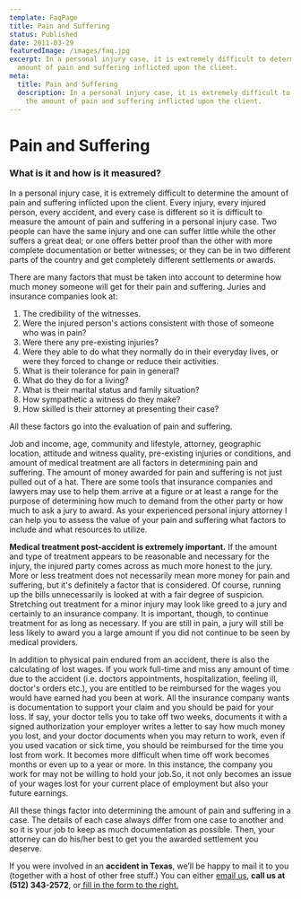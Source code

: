 ```yaml
---
template: FaqPage
title: Pain and Suffering
status: Published
date: 2011-03-29
featuredImage: /images/faq.jpg
excerpt: In a personal injury case, it is extremely difficult to determine the
  amount of pain and suffering inflicted upon the client.
meta:
  title: Pain and Suffering
  description: In a personal injury case, it is extremely difficult to determine
    the amount of pain and suffering inflicted upon the client.
---
```

<!--StartFragment-->

# Pain and Suffering

<!--EndFragment-->

<!--StartFragment-->

### What is it and how is it measured?

In a personal injury case, it is extremely difficult to determine the amount of pain and suffering inflicted upon the client. Every injury, every injured person, every accident, and every case is different so it is difficult to measure the amount of pain and suffering in a personal injury case. Two people can have the same injury and one can suffer little while the other suffers a great deal; or one offers better proof than the other with more complete documentation or better witnesses; or they can be in two different parts of the country and get completely different settlements or awards.

There are many factors that must be taken into account to determine how much money someone will get for their pain and suffering. Juries and insurance companies look at:

1. The credibility of the witnesses.
2. Were the injured person's actions consistent with those of someone who was in pain?
3. Were there any pre-existing injuries?
4. Were they able to do what they normally do in their everyday lives, or were they forced to change or reduce their activities.
5. What is their tolerance for pain in general?
6. What do they do for a living?
7. What is their marital status and family situation?
8. How sympathetic a witness do they make?
9. How skilled is their attorney at presenting their case?

All these factors go into the evaluation of pain and suffering.

Job and income, age, community and lifestyle, attorney, geographic location, attitude and witness quality, pre-existing injuries or conditions, and amount of medical treatment are all factors in determining pain and suffering. The amount of money awarded for pain and suffering is not just pulled out of a hat. There are some tools that insurance companies and lawyers may use to help them arrive at a figure or at least a range for the purpose of determining how much to demand from the other party or how much to ask a jury to award. As your experienced personal injury attorney I can help you to assess the value of your pain and suffering what factors to include and what resources to utilize.

**Medical treatment post-accident is extremely important.** If the amount and type of treatment appears to be reasonable and necessary for the injury, the injured party comes across as much more honest to the jury. More or less treatment does not necessarily mean more money for pain and suffering, but it's definitely a factor that is considered. Of course, running up the bills unnecessarily is looked at with a fair degree of suspicion. Stretching out treatment for a minor injury may look like greed to a jury and certainly to an insurance company. It is important, though, to continue treatment for as long as necessary. If you are still in pain, a jury will still be less likely to award you a large amount if you did not continue to be seen by medical providers.

In addition to physical pain endured from an accident, there is also the calculating of lost wages. If you work full-time and miss any amount of time due to the accident (i.e. doctors appointments, hospitalization, feeling ill, doctor's orders etc.), you are entitled to be reimbursed for the wages you would have earned had you been at work. All the insurance company wants is documentation to support your claim and you should be paid for your loss. If say, your doctor tells you to take off two weeks, documents it with a signed authorization your employer writes a letter to say how much money you lost, and your doctor documents when you may return to work, even if you used vacation or sick time, you should be reimbursed for the time you lost from work. It becomes more difficult when time off work becomes months or even up to a year or more. In this instance, the company you work for may not be willing to hold your job.So, it not only becomes an issue of your wages lost for your current place of employment but also your future earnings.

All these things factor into determining the amount of pain and suffering in a case. The details of each case always differ from one case to another and so it is your job to keep as much documentation as possible. Then, your attorney can do his/her best to get you the awarded settlement you deserve.



If you were involved in an **accident in Texas**, we’ll be happy to mail it to you (together with a host of other free stuff.) You can either [email us](https://www.austinaccidentlawyer.com/contact-us/ "Contact Us"), **call us at (512) 343-2572**, or[ fill in the form to the right.](https://www.austinaccidentlawyer.com/faq/pain-and-suffering/)

<!--EndFragment-->